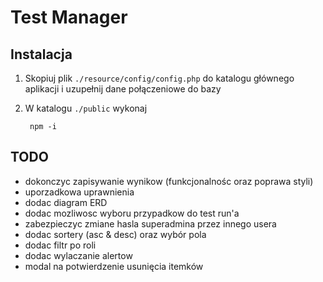 # Test Manager

## Instalacja
1. Skopiuj plik `./resource/config/config.php` do katalogu głównego aplikacji i uzupełnij dane połączeniowe do bazy
2. W katalogu `./public` wykonaj

        npm -i
## TODO
- dokonczyc zapisywanie wynikow (funkcjonalnośc oraz poprawa styli)
- uporzadkowa uprawnienia
- dodac diagram ERD
- dodac mozliwosc wyboru przypadkow do test run'a
- zabezpieczyc zmiane hasla superadmina przez innego usera
- dodac sortery (asc & desc) oraz wybór pola
- dodac filtr po roli
- dodac wylaczanie alertow
- modal na potwierdzenie usunięcia itemków